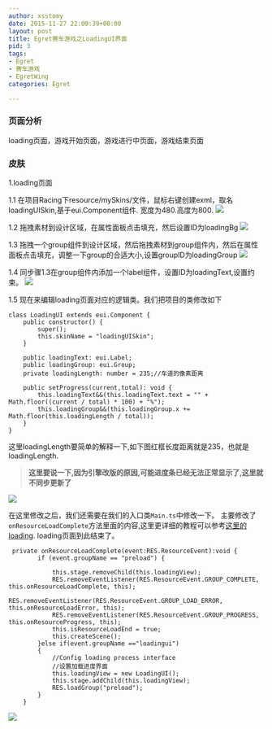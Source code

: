 ```yaml
---
author: xsstomy
date: 2015-11-27 22:00:39+00:00
layout: post
title: Egret赛车游戏之LoadingUI界面
pid: 3
tags:
- Egret
- 赛车游戏
- EgretWing
categories: Egret

---
```




### **页面分析**
loading页面，游戏开始页面，游戏进行中页面，游戏结束页面


### **皮肤**

1.loading页面

1.1 在项目Racing下resource/mySkins/文件，鼠标右键创建exml，取名loadingUISkin,基于eui.Component组件.
宽度为480.高度为800.
![](/uploads/2015/11/27/3/loadingUI1.png)

1.2 拖拽素材到设计区域，在属性面板点击填充，然后设置ID为loadingBg
![](/uploads/2015/11/27/3/loadingBg.png)

1.3 拖拽一个group组件到设计区域，然后拖拽素材到group组件内，然后在属性面板点击填充，调整一下group的合适大小,设置groupID为loadingGroup
![](/uploads/2015/11/27/3/loadingCar1.png)

1.4 同步骤1.3在group组件内添加一个label组件，设置ID为loadingText,设置约束。
![](/uploads/2015/11/27/3/loadingText.png)

1.5 现在来编辑loading页面对应的逻辑类。我们把项目的类修改如下

```
class LoadingUI extends eui.Component {
    public constructor() {
        super();
        this.skinName = "loadingUISkin";
    }

    public loadingText: eui.Label;
    public loadingGroup: eui.Group;
    private loadingLength: number = 235;//车道的像素距离
    
    public setProgress(current,total): void {
        this.loadingText&&(this.loadingText.text = "" + Math.floor((current / total) * 100) + "%");
        this.loadingGroup&&(this.loadingGroup.x += Math.floor(this.loadingLength / total));
    }
}
```
这里loadingLength要简单的解释一下,如下图红框长度距离就是235，也就是loadingLength.

> **这里要说一下,因为引擎改版的原因,可能进度条已经无法正常显示了,这里就不同步更新了**

![](/uploads/2015/11/27/3/loadingLength.png)

在这里修改之后，我们还需要在我们的入口类`Main.ts`中修改一下。
主要修改了`onResourceLoadComplete`方法里面的内容,这里更详细的教程可以参考[这里的loading](http://bbs.egret.com/forum.php?mod=viewthread&tid=10586&extra=).
loading页面到此结束了。



```
 private onResourceLoadComplete(event:RES.ResourceEvent):void {
        if (event.groupName == "preload") {     
            
            this.stage.removeChild(this.loadingView);
            RES.removeEventListener(RES.ResourceEvent.GROUP_COMPLETE, this.onResourceLoadComplete, this);
            RES.removeEventListener(RES.ResourceEvent.GROUP_LOAD_ERROR, this.onResourceLoadError, this);
            RES.removeEventListener(RES.ResourceEvent.GROUP_PROGRESS, this.onResourceProgress, this);
            this.isResourceLoadEnd = true;
            this.createScene();
        }else if(event.groupName =="loadingui")
        {
            //Config loading process interface
            //设置加载进度界面
            this.loadingView = new LoadingUI();
            this.stage.addChild(this.loadingView);
            RES.loadGroup("preload");
        }
    }
```


![](/uploads/mypictures/xsstomyzhifubao.png)










